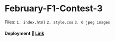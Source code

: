 <h1>February-F1-Contest-3</h1>

Files:
`1. index.html`
`2. style.css`
`3. 6 jpeg images`
</h3>

####  Deployment 🚀 [Link](https://anup9148680234.github.io/Feb-F1-Contest-3/)

